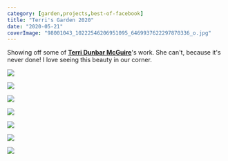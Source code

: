 ```yaml
---
category: [garden,projects,best-of-facebook]
title: "Terri's Garden 2020"
date: "2020-05-21"
coverImage: "98001043_10222546206951095_6469937622297870336_o.jpg"
---
```


Showing off some of [**Terri Dunbar McGuire**](https://www.facebook.com/terri.mcguire?__cft__[0]=AZVCYu2ChrVQFtg6f3csH4ZuVICk4BiWIKfeA6am3uucnu5L-vGvSkO8ts0rgsw5D_VvzPmDCj6Lf0tGxi26ielVju-yjxKHATLX1qFa4Mmm6X2K4DewZzpjK8iAbLY-E70&__tn__=-]K-R)'s work. She can't, because it's never done! I love seeing this beauty in our corner.

![](/images/97294590_10222546206391081_7974190595633577984_o.jpg)

 ![](/images/97342746_10222546205511059_4247352137505308672_o.jpg)

 ![](/images/98001043_10222546206951095_6469937622297870336_o.jpg)

 ![](/images/98167483_10222546206311079_6890343190327459840_o.jpg)

 ![](/images/99011979_10222546205711064_3193454892068896768_o.jpg)

 ![](/images/100050993_10222546205991071_4625427998219173888_o.jpg)

 ![](/images/100476183_10222546206751090_8347936223074975744_o.jpg)
